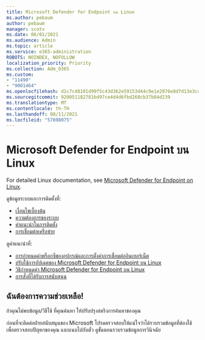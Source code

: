 ```yaml
---
title: Microsoft Defender for Endpoint บน Linux
ms.author: pebaum
author: pebaum
manager: scotv
ms.date: 06/01/2021
ms.audience: Admin
ms.topic: article
ms.service: o365-administration
ROBOTS: NOINDEX, NOFOLLOW
localization_priority: Priority
ms.collection: Adm_O365
ms.custom:
- "11490"
- "9001464"
ms.openlocfilehash: d1c7cd8101d99f5c43d362e59153d44c9e1e2976e8d7d13e3cccd28d9c31677c
ms.sourcegitcommit: 920051182781bd97ce4d4d6fbd268cb37b84d239
ms.translationtype: MT
ms.contentlocale: th-TH
ms.lasthandoff: 08/11/2021
ms.locfileid: "57898075"
---
```

# <a name="microsoft-defender-for-endpoint-on-linux"></a>Microsoft Defender for Endpoint บน Linux

For detailed Linux documentation, see [Microsoft Defender for Endpoint on Linux](https://docs.microsoft.com/microsoft-365/security/defender-endpoint/microsoft-defender-endpoint-linux).

ดูข้อมูลระบบและการติดตั้งที่:

- [เงื่อนไขเบื้องต้น](https://docs.microsoft.com/microsoft-365/security/defender-endpoint/microsoft-defender-endpoint-linux#prerequisites)
- [ความต้องการของระบบ](https://docs.microsoft.com/microsoft-365/security/defender-endpoint/microsoft-defender-endpoint-linux#system-requirements)
- [คําแนะนําในการติดตั้ง](https://docs.microsoft.com/microsoft-365/security/defender-endpoint/microsoft-defender-endpoint-linux#installation-instructions)
- [การเชื่อมต่อเครือข่าย](https://docs.microsoft.com/microsoft-365/security/defender-endpoint/microsoft-defender-endpoint-linux#network-connections)

ดูคําแนะนําที่:

- [การกําหนดค่าพร็อกซีของอุปกรณ์และการตั้งค่าการเชื่อมต่ออินเทอร์เน็ต](https://docs.microsoft.com/microsoft-365/security/defender-endpoint/configure-proxy-internet#enable-access-to-microsoft-defender-atp-service-urls-in-the-proxy-server)
- [ปรับใช้การอัปเดตของ Microsoft Defender for Endpoint บน Linux](https://docs.microsoft.com/microsoft-365/security/defender-endpoint/linux-updates)
- [วิธีกําหนดค่า Microsoft Defender for Endpoint บน Linux](https://docs.microsoft.com/microsoft-365/security/defender-endpoint/microsoft-defender-endpoint-linux#how-to-configure-microsoft-defender-for-endpoint-on-linux)
- [การสั่งที่ได้รับการสนับสนุน](https://docs.microsoft.com/microsoft-365/security/defender-endpoint/linux-resources#supported-commands)

## <a name="i-need-help"></a>ฉันต้องการความช่วยเหลือ!

ถ้าคุณไม่พบข้อมูล/วิธีใช้ ที่คุณค้นหา ให้ปรับปรุงสตริงการค้นหาของคุณ

ก่อนที่จะติดต่อฝ่ายสนับสนุนของ Microsoft โปรดตรวจสอบให้แน่ใจว่าได้รวบรวมข้อมูลที่ต้องใช้เพื่อตรวจสอบปัญหาของคุณ และแนบไปกับตั๋ว ดูขั้นตอนรวบรวมข้อมูลการวินิจฉัย[](https://docs.microsoft.com/microsoft-365/security/defender-endpoint/linux-resources#collect-diagnostic-information)